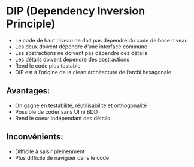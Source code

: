 # DIP (Dependency Inversion Principle)

- Le code de haut niveau ne doit pas dépendre du code de base niveau
- Les deux doivent dépendre d’une interface commune
- Les abstractions ne doivent pas dépendre des détails
- Les détails doivent dépendre des abstractions
- Rend le code plus testable
- DIP est à l’origine de la clean architecture de l’archi hexagonale

## Avantages:

- On gagne en testabilité, réutilisabilité et orthogonalité
- Possible de coder sans UI ni BDD
- Rend le coeur indépendant des détails

## Inconvénients:

- Difficile à saisir pleinenment
- Plus difficile de naviguer dans le code
